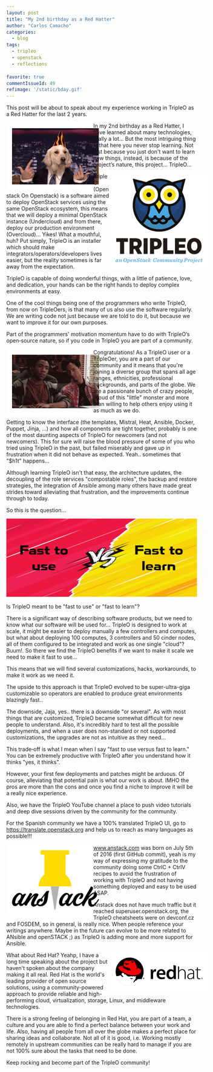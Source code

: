 ```yaml
---
layout: post
title: "My 2nd birthday as a Red Hatter"
author: "Carlos Camacho"
categories:
  - blog
tags:
  - tripleo
  - openstack
  - reflections

favorite: true
commentIssueId: 49
refimage: '/static/bday.gif'
---
```


This post will be about to speak about my experience working in TripleO as
a Red Hatter for the last 2 years.

<div style="float: left; width: 230px; background: white;"><img width="230px" src="/static/bday.gif" alt="" style="border:15px solid #FFF"></div>


In my 2nd birthday as a Red Hatter, I have learned about many technologies,
really a lot... But the most intriguing thing is that here you never stop
learning. Not just because you just don't want to learn new things, instead,
is because of the project’s nature, this project... TripleO...

<div style="float: right; width: 230px; background: white;"><img width="230px" src="/static/tripleo_logo.png" alt="" style="border:15px solid #FFF"></div>

TripleO (Openstack On Openstack) is a software aimed to deploy OpenStack
services using the same OpenStack ecosystem, this means that we will deploy
a minimal OpenStack instance (Undercloud) and from there, deploy our production
environment (Overcloud)...  Yikes! What a mouthful, huh? Put simply, TripleO
is an installer which should make integrators/operators/developers lives
easier, but the reality sometimes is far away from the expectation.

TripleO is capable of doing wonderful things, with a little of patience,
love, and dedication, your hands can be the right hands to deploy complex environments at easy.

One of the cool things being one of the programmers who write TripleO, from now
on TripleOers, is that many of us also use the software regularly. We are writing
code not just because we are told to do it, but because we want to improve it for our own purposes.

Part of the programmers' motivation momentum have to do with TripleO’s open‐source
nature, so if you code in TripleO you are part of a community.

<div style="float: left; width: 230px; background: white;"><img width="230px" src="/static/community.gif" alt="" style="border:15px solid #FFF"></div>

Congratulations! As a TripleO user or a TripleOer, you are a part of our community and
it means that you're joining a diverse group that spans all age ranges, ethnicities,
professional backgrounds, and parts of the globe. We are a passionate bunch of crazy
people, proud of this "little" monster and more than willing to help
others enjoy using it as much as we do.

Getting to know the interface (the templates, Mistral, Heat, Ansible, Docker,
Puppet, Jinja, ...) and how all components are tight together, probably is one of
the most daunting aspects of TripleO for newcomers (and not newcomers).
This for sure will raise the blood pressure of some of you who tried using TripleO
in the past, but failed miserably and gave up in frustration when it did not behave
as expected. Yeah.. sometimes that "$h1t" happens...

Although learning TripleO isn't that easy, the architecture updates,
the decoupling of the role services "compostable roles", the backup and restore
strategies, the integration of Ansible among many others have made great strides
toward alleviating that frustration, and the improvements continue through to today.

So this is the question...

![](/static/fast_to.png)

Is TripleO meant to be "fast to use" or "fast to learn"?

There is a significant way of describing software products, but we need to know what
our software will be used for... TripleO is designed to work at scale, it might be
easier to deploy manually a few controllers and computes, but what about deploying
100 computes, 3 controllers and 50 cinder nodes, all of them configured to be integrated
and work as one single "cloud"? Buum!.
So there we find the TripleO benefits if we want to make it scale we need to make it fast to use...

This means that we will find several customizations,
hacks, workarounds, to make it work as we need it.

The upside to this approach is that TripleO evolved to be super-ultra-giga
customizable so operators are enabled to produce great environments blazingly fast..

The downside, Jaja, yes.. there is a downside "or several". As with most things that
are customized, TripleO became somewhat difficult for new people to understand.
Also, it's incredibly hard to test all the possible deployments, and when a user does
non-standard or not supported customizations, the upgrades are not as intuitive as they need...

This trade‐off is what I mean when I say "fast to use versus fast to learn."
You can be extremely productive with TripleO after you understand how it thinks "yes, it thinks".

However, your first few deployments and patches might be arduous. Of course,
alleviating that potential pain is what our work is about. IMHO the pros are more than the
cons and once you find a niche to improve it will be a really nice experience.

Also, we have the TripleO YouTube channel a place to push video tutorials and deep dive sessions
driven by the community for the community.

For the Spanish community we have a 100% translated TripleO UI, go to https://translate.openstack.org
and help us to reach as many languages as possible!!!

<div style="float: left; width: 230px; background: white;"><img width="230px" src="/static/logo.png" alt="" style="border:15px solid #FFF"></div>

www.anstack.com was born on July 5th of 2016 (first GitHub commit), yeah is my way of expressing
my gratitude to the community doing some CtrlC + CtrlV recipes to avoid the frustration of working
with TripleO and not having something deployed and easy to be used ASAP.

Anstack does not have much traffic but it reached superuser.openstack.org, the TripleO cheatsheets
were on devconf.cz and FOSDEM, so in general, is really nice. When people reference your writings
anywhere. Maybe in the future can evolve to be more related to ANsible and openSTACK ;) as TripleO
is adding more and more support for Ansible.

<div style="float: right; width: 230px; background: white;"><img width="230px" src="/static/red_hat.png" alt="" style="border:15px solid #FFF"></div>

What about Red Hat? Yeahp, I have a long time speaking about the project but haven't
spoken about the company making it all real.
Red Hat is the world's leading provider of open source solutions,
using a community-powered approach to provide reliable and high-performing
cloud, virtualization, storage, Linux, and middleware technologies.

There is a strong feeling of belonging in Red Hat, you are part of a team, a culture and you are able to
find a perfect balance between your work and life. Also, having all people from all over the globe makes
a perfect place for sharing ideas and collaborate. Not all of it is good, i.e. Working mostly remotely
in upstream communities can be really hard to manage if you are not 100%
sure about the tasks that need to be done.

Keep rocking and become part of the TripleO community!
